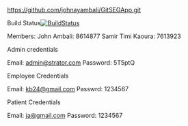 https://github.com/johnayambali/GitSEGApp.git





Build Status[![BuildStatus](https://circleci.com/gh/johnayambali/GitSEGApp.png?branch=master)](https://circleci.com/gh/johnayambali/GitSEGApp)

Members: 
	John Ambali: 8614877
	Samir Timi Kaoura: 7613923


Admin credentials 

Email: admin@strator.com
Password: 5T5ptQ


Employee Credentials

Email: kb24@gmail.com
Passwrd: 1234567


Patient Credentials

Email: ja@gmail.com
Password: 1234567
